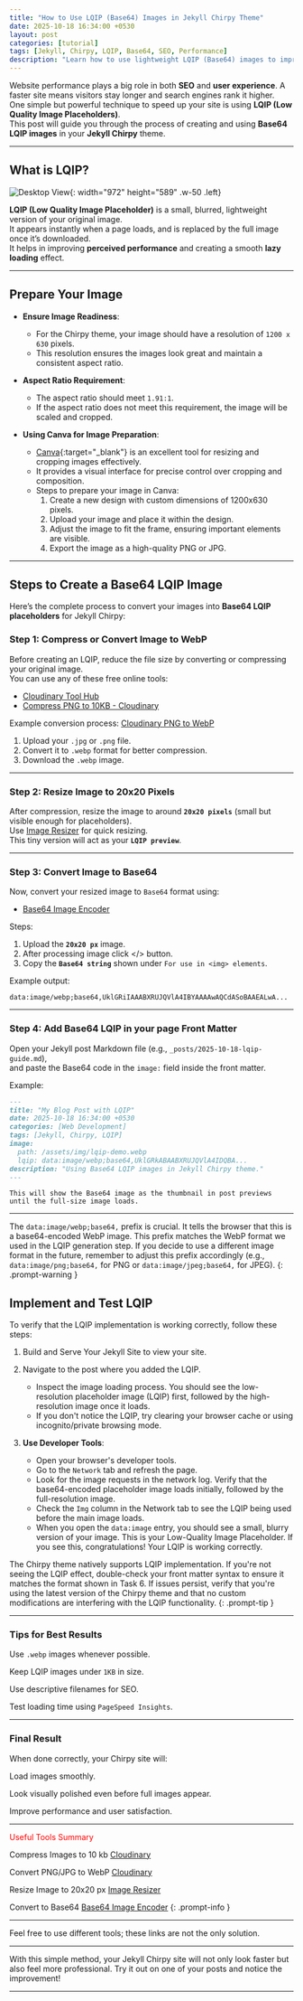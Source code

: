 ```yaml
---
title: "How to Use LQIP (Base64) Images in Jekyll Chirpy Theme"
date: 2025-10-18 16:34:00 +0530
layout: post
categories: [tutorial]
tags: [Jekyll, Chirpy, LQIP, Base64, SEO, Performance]
description: "Learn how to use lightweight LQIP (Base64) images to improve your Jekyll Chirpy site's loading performance."
---
```


Website performance plays a big role in both **SEO** and **user experience**. A faster site means visitors stay longer and search engines rank it higher.  
One simple but powerful technique to speed up your site is using **LQIP (Low Quality Image Placeholders)**.  
This post will guide you through the process of creating and using **Base64 LQIP images** in your **Jekyll Chirpy** theme.

---

##  What is LQIP?
 ![Desktop View](/assets/img/lqip-demo.png){: width="972" height="589" .w-50 .left}

**LQIP (Low Quality Image Placeholder)** is a small, blurred, lightweight version of your original image.  
It appears instantly when a page loads, and is replaced by the full image once it’s downloaded.  
It helps in improving **perceived performance** and creating a smooth **lazy loading** effect.

---

## Prepare Your Image

- **Ensure Image Readiness**:
  - For the Chirpy theme, your image should have a resolution of `1200 x 630` pixels.
  - This resolution ensures the images look great and maintain a consistent aspect ratio.

- **Aspect Ratio Requirement**:
  - The aspect ratio should meet `1.91:1`.
  - If the aspect ratio does not meet this requirement, the image will be scaled and cropped.

- **Using Canva for Image Preparation**:
  - [Canva](https://www.canva.com/){:target="_blank"} is an excellent tool for resizing and cropping images effectively.
  - It provides a visual interface for precise control over cropping and composition.
  - Steps to prepare your image in Canva:
    1. Create a new design with custom dimensions of 1200x630 pixels.
    2. Upload your image and place it within the design.
    3. Adjust the image to fit the frame, ensuring important elements are visible.
    4. Export the image as a high-quality PNG or JPG.
       
---

##  Steps to Create a Base64 LQIP Image

Here’s the complete process to convert your images into **Base64 LQIP placeholders** for Jekyll Chirpy:

###  Step 1: Compress or Convert Image to WebP

Before creating an LQIP, reduce the file size by converting or compressing your original image.  
You can use any of these free online tools:

- [Cloudinary Tool Hub](https://cloudinary.com/tools)
- [Compress PNG to 10KB - Cloudinary](https://cloudinary.com/tools/compress-png-to-10kb)


Example conversion process:
[Cloudinary PNG to WebP](https://cloudinary.com/tools/png-to-webp)
1. Upload your `.jpg` or `.png` file.
2. Convert it to `.webp` format for better compression.
3. Download the `.webp` image.

---

###  Step 2: Resize Image to 20x20 Pixels

After compression, resize the image to around **`20x20 pixels`** (small but visible enough for placeholders).  
Use [Image Resizer](https://imageresizer.com/) for quick resizing.  
This tiny version will act as your **`LQIP preview`**.


---

###  Step 3: Convert Image to Base64

Now, convert your resized image to `Base64` format using:

- [Base64 Image Encoder](https://www.base64-image.de/)

Steps:
1. Upload the **`20x20 px`** image.
2. After processing image click </> button.
3. Copy the **`Base64 string`** shown under `For use in <img> elements`.

Example output:

```
data:image/webp;base64,UklGRiIAAABXRUJQVlA4IBYAAAAwAQCdASoBAAEALwA...
```

---

###  Step 4: Add Base64 LQIP in your page Front Matter

Open your Jekyll post Markdown file (e.g., `_posts/2025-10-18-lqip-guide.md`),  
and paste the Base64 code in the `image:` field inside the front matter.

Example:

```markdown
---
title: "My Blog Post with LQIP"
date: 2025-10-18 16:34:00 +0530
categories: [Web Development]
tags: [Jekyll, Chirpy, LQIP]
image:
  path: /assets/img/lqip-demo.webp
  lqip: data:image/webp;base64,UklGRkABAABXRUJQVlA4IDQBA...
description: "Using Base64 LQIP images in Jekyll Chirpy theme."
---
```

`This will show the Base64 image as the thumbnail in post previews until the full-size image loads.`


---
>
The `data:image/webp;base64,` prefix is crucial. It tells the browser that this is a base64-encoded WebP image. This prefix matches the WebP format we used in the LQIP generation step. If you decide to use a different image format in the future, remember to adjust this prefix accordingly (e.g., `data:image/png;base64,` for PNG or `data:image/jpeg;base64,` for JPEG).
{: .prompt-warning }

## Implement and Test LQIP

To verify that the LQIP implementation is working correctly, follow these steps:

1. Build and Serve Your Jekyll Site to view your site.

2. Navigate to the post where you added the LQIP.
   - Inspect the image loading process. You should see the low-resolution placeholder image (LQIP) first, followed by the high-resolution image once it loads.
   - If you don't notice the LQIP, try clearing your browser cache or using incognito/private browsing mode.

3. **Use Developer Tools**:
   - Open your browser's developer tools.
   - Go to the `Network` tab and refresh the page.
   - Look for the image requests in the network log. Verify that the base64-encoded placeholder image loads initially, followed by the full-resolution image.
   - Check the `Img` column in the Network tab to see the LQIP being used before the main image loads.
   - When you open the `data:image` entry, you should see a small, blurry version of your image. This is your Low-Quality Image Placeholder. If you see this, congratulations! Your LQIP is working correctly.

>
The Chirpy theme natively supports LQIP implementation. If you're not seeing the LQIP effect, double-check your front matter syntax to ensure it matches the format shown in Task 6. If issues persist, verify that you're using the latest version of the Chirpy theme and that no custom modifications are interfering with the LQIP functionality.
{: .prompt-tip }

---

### Tips for Best Results

Use `.webp` images whenever possible.

Keep LQIP images under `1KB` in size.

Use descriptive filenames for SEO.

Test loading time using `PageSpeed Insights`.



---

### Final Result

When done correctly, your Chirpy site will:

Load images smoothly.

Look visually polished even before full images appear.

Improve performance and user satisfaction.

---

<span style="color: red;">Useful Tools Summary</span>

>
Compress Images to 10 kb	[Cloudinary](https://cloudinary.com/tools/compress-png-to-10kb)

Convert PNG/JPG to WebP	[Cloudinary](https://cloudinary.com/tools/png-to-webp)

Resize Image to 20x20 px [Image Resizer](https://imageresizer.com)

Convert to Base64	[Base64 Image Encoder](https://base64-image.de)
{: .prompt-info }

---

Feel free to use different tools; these links are not the only solution.

---

With this simple method, your Jekyll Chirpy site will not only look faster but also feel more professional.
Try it out on one of your posts and notice the improvement!


---
